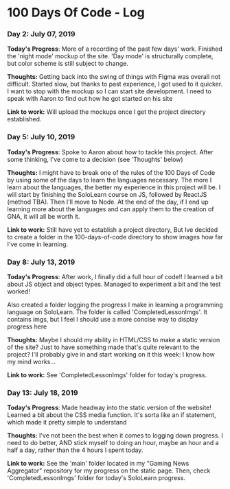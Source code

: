 # 100 Days Of Code - Log

### Day 2: July 07, 2019

**Today's Progress**: More of a recording of the past few days' work. Finished the 'night mode' mockup of the site. 'Day mode' is structurally complete, but color scheme is still subject to change.

**Thoughts:** Getting back into the swing of things with Figma was overall not difficult. Started slow, but thanks to past experience, I got used to it quicker.
I want to stop with the mockup so I can start site development. I need to speak with Aaron to find out how he got started on his site

**Link to work:** Will upload the mockups once I get the project directory established.

### Day 5: July 10, 2019

**Today's Progress**: Spoke to Aaron about how to tackle this project. After some thinking, I've come to a decision (see 'Thoughts' below)

**Thoughts:** I might have to break one of the rules of the 100 Days of Code by using some of the days to learn the languages necessary. The more I learn about the languages, the better my experience in this project will be. I will start by finishing the SoloLearn course on JS, followed by ReactJS (method TBA). Then I'll move to Node. 
At the end of the day, if I end up learning more about the languages and can apply them to the creation of GNA, it will all be worth it.  

**Link to work:** Still have yet to establish a project directory, But Ive decided to create a folder in the 100-days-of-code directory to show images how far I've come in learning. 

### Day 8: July 13, 2019

**Today's Progress**: After work, I finally did a full hour of code!! I learned a bit about JS object and object types. Managed to experiment a bit and the test worked!

Also created a folder logging the progress I make in learning a programming language on SoloLearn. The folder is called 'CompletedLessonImgs'. It contains imgs, but I feel I should use a more concise way to display progress here

**Thoughts:** Maybe I should my ability in HTML/CSS to make a static version of the site? Just to have something made that's quite relevant to the project? I'll probably give in and start working on it this week: I know how my mind works...

**Link to work:** See 'CompletedLessonImgs' folder for today's progress.

### Day 13: July 18, 2019
**Today's Progress**: Made headway into the static version of the website! Learned a bit about the CSS media function. It's sorta like an if statement, which made it pretty simple to understand

**Thoughts:** I've not been the best when it comes to logging down progress. I need to do better, AND stick myself to doing an hour, maybe an hour and a half a day, rather than the 4 hours I spent today.

**Link to work:** See the 'main' folder located in my "Gaming News Aggregator" repository for my progress on the static page. Then, check 'CompletedLessonImgs' folder for today's SoloLearn progress.
